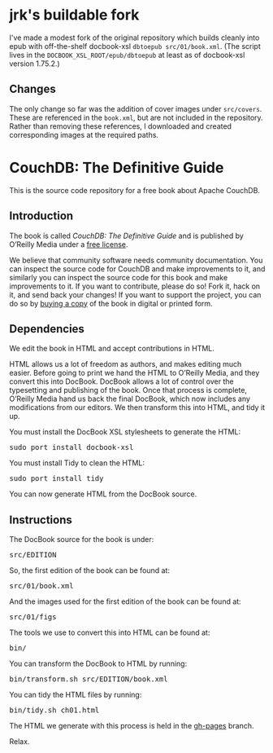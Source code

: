 jrk's buildable fork
====================

I've made a modest fork of the original repository which builds cleanly into epub with off-the-shelf docbook-xsl `dbtoepub src/01/book.xml`. (The script lives in the `DOCBOOK_XSL_ROOT/epub/dbtoepub` at least as of docbook-xsl version 1.75.2.)

Changes
-------

The only change so far was the addition of cover images under `src/covers`. These are referenced in the `book.xml`, but are not included in the repository. Rather than removing these references, I downloaded and created corresponding images at the required paths.

<h1>CouchDB: The Definitive Guide</h1>

<p>This is the source code repository for a free book about Apache CouchDB.

<h2>Introduction</h2>

<p>The book is called <em>CouchDB: The Definitive Guide</em> and is published by O’Reilly Media under a <a href="http://creativecommons.org/licenses/by/3.0/">free license</a>.

<p>We believe that community software needs community documentation. You can inspect the source code for CouchDB and make improvements to it, and similarly you can inspect the source code for this book and make improvements to it. If you want to contribute, please do so! Fork it, hack on it, and send back your changes! If you want to support the project, you can do so by <a href="http://oreilly.com/catalog/9780596155902">buying a copy</a> of the book in digital or printed form.

<h2>Dependencies</h2>

<p>We edit the book in HTML and accept contributions in HTML.

<p>HTML allows us a lot of freedom as authors, and makes editing much easier. Before going to print we hand the HTML to O’Reilly Media, and they convert this into DocBook. DocBook allows a lot of control over the typesetting and publishing of the book. Once that process is complete, O’Reilly Media hand us back the final DocBook, which now includes any modifications from our editors. We then transform this into HTML, and tidy it up.

<p>You must install the DocBook XSL stylesheets to generate the HTML:

<pre>
sudo port install docbook-xsl
</pre>

<p>You must install Tidy to clean the HTML:

<pre>
sudo port install tidy
</pre>

<p>You can now generate HTML from the DocBook source.

<h2>Instructions</h2>

<p>The DocBook source for the book is under:

<pre>
src/EDITION
</pre>

<p>So, the first edition of the book can be found at:

<pre>
src/01/book.xml
</pre>

<p>And the images used for the first edition of the book can be found at:

<pre>
src/01/figs
</pre>

<p>The tools we use to convert this into HTML can be found at:

<pre>
bin/
</pre>

<p>You can transform the DocBook to HTML by running:

<pre>
bin/transform.sh src/EDITION/book.xml
</pre>

<p>You can tidy the HTML files by running:

<pre>
bin/tidy.sh ch01.html
</pre>

<p>The HTML we generate with this process is held in the <a href="http://github.com/oreilly/couchdb-guide/tree/gh-pages">gh-pages</a> branch.

<p>Relax.
